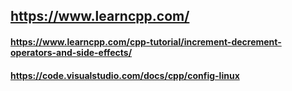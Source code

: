 ## https://www.learncpp.com/
#### https://www.learncpp.com/cpp-tutorial/increment-decrement-operators-and-side-effects/
#### https://code.visualstudio.com/docs/cpp/config-linux
